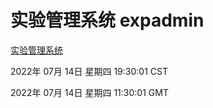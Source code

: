 # 实验管理系统 expadmin
[实验管理系统](http://219.139.198.62:56808/expadmin-782313d2-e1b1-4ea7-932e-3a55e6a1a4d0/)

2022年 07月 14日 星期四 19:30:01 CST

2022年 07月 14日 星期四 11:30:01 GMT

